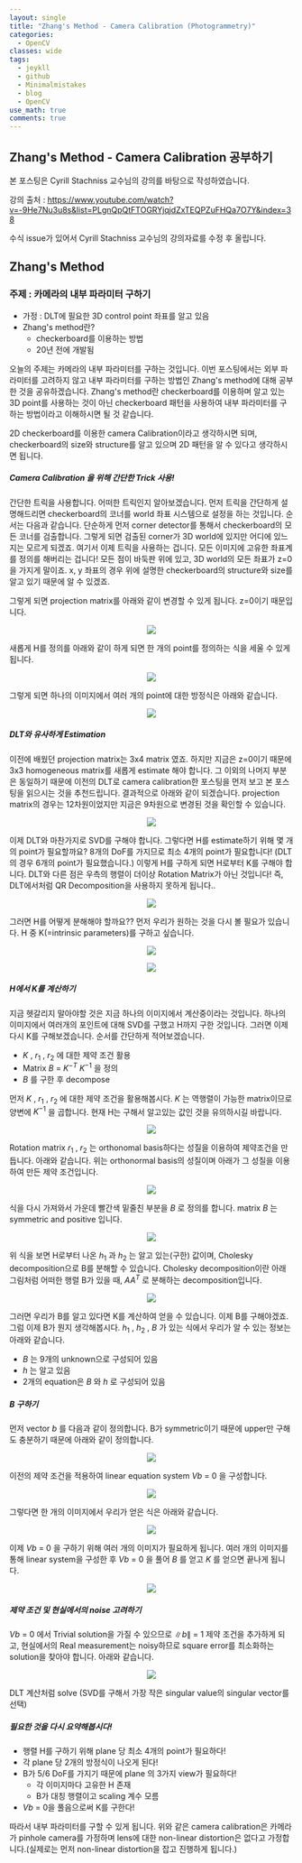 ```yaml
---
layout: single
title: "Zhang's Method - Camera Calibration (Photogrammetry)"
categories:
  - OpenCV
classes: wide
tags:
  - jeykll
  - github
  - Minimalmistakes
  - blog
  - OpenCV
use_math: true
comments: true
---
```


## Zhang's Method - Camera Calibration 공부하기  

본 포스팅은 Cyrill Stachniss 교수님의 강의를 바탕으로 작성하였습니다.  

강의 출처 : <https://www.youtube.com/watch?v=-9He7Nu3u8s&list=PLgnQpQtFTOGRYjqjdZxTEQPZuFHQa7O7Y&index=38>  

수식 issue가 있어서 Cyrill Stachniss 교수님의 강의자료를 수정 후 올립니다.  

## Zhang's Method  

### 주제 : 카메라의 내부 파라미터 구하기  

+ 가정 : DLT에 필요한 3D control point 좌표를 알고 있음  
+ Zhang's method란?  
  - checkerboard를 이용하는 방법  
  - 20년 전에 개발됨  

오늘의 주제는 카메라의 내부 파라미터를 구하는 것입니다. 이번 포스팅에서는 외부 파라미터를 고려하지 않고 내부 파라미터를 구하는 방법인 Zhang's method에 대해 공부한 것을 공유하겠습니다. Zhang's method란 checkerboard를 이용하며 알고 있는 3D point를 사용하는 것이 아닌 checkerboard 패턴을 사용하여 내부 파라미터를 구하는 방법이라고 이해하시면 될 것 같습니다.

2D checkerboard를 이용한 camera Calibration이라고 생각하시면 되며, checkerboard의 size와 structure를 알고 있으며 2D 패턴을 알 수 있다고 생각하시면 됩니다.  

##### Camera Calibration 을 위해 간단한 Trick 사용!  

간단한 트릭을 사용합니다. 어떠한 트릭인지 알아보겠습니다. 먼저 트릭을 간단하게 설명해드리면 checkerboard의 코너를 world 좌표 시스템으로 설정을 하는 것입니다. 순서는 다음과 같습니다. 단순하게 먼저 corner detector를 통해서 checkerboard의 모든 코너를 검출합니다. 그렇게 되면 검출된 corner가 3D world에 있지만 어디에 있느지는 모르게 되겠죠. 여기서 이제 트릭을 사용하는 겁니다. 모든 이미지에 고유한 좌표계를 정의를 해버리는 겁니다! 모든 점이 바둑판 위에 있고, 3D world의 모든 좌표가 z=0을 가지게 말이죠. x, y 좌표의 경우 위에 설명한 checkerboard의 structure와 size를 알고 있기 때문에 알 수 있겠죠.  

그렇게 되면 projection matrix를 아래와 같이 변경할 수 있게 됩니다. z=0이기 때문입니다.  

<p align="center"><img src="/img/Zhangs-1.jpg"></p>  

새롭게 H를 정의를 아래와 같이 하게 되면 한 개의 point를 정의하는 식을 세울 수 있게 됩니다.  

<p align="center"><img src="/img/Zhangs-2.jpg"></p>  

그렇게 되면 하나의 이미지에서 여러 개의 point에 대한 방정식은 아래와 같습니다.  

<p align="center"><img src="/img/Zhangs-3.jpg"></p>  

##### DLT와 유사하게 Estimation  

이전에 배웠던 projection matrix는 3x4 matrix 였죠. 하지만 지금은 z=0이기 때문에 3x3 homogeneous matrix를 새롭게 estimate 해야 합니다. 그 이외의 나머지 부분은 동일하기 때문에 이전의 DLT로 camera calibration한 포스팅을 먼저 보고 본 포스팅을 읽으시는 것을 추천드립니다. 결과적으로 아래와 같이 되겠습니다. projection matrix의 경우는 12차원이었지만 지금은 9차원으로 변경된 것을 확인할 수 있습니다.  

<p align="center"><img src="/img/Zhangs-4.jpg"></p>  

이제 DLT와 마찬가지로 SVD를 구해야 합니다. 그렇다면 H를 estimate하기 위해 몇 개의 point가 필요할까요? 8개의 DoF를 가지므로 최소 4개의 point가 필요합니다! (DLT의 경우 6개의 point가 필요했습니다.) 이렇게 H를 구하게 되면 H로부터 K를 구해야 합니다. DLT와 다른 점은 우측의 행렬이 더이상 Rotation Matrix가 아닌 것입니다! 즉, DLT에서처럼 QR Decomposition을 사용하지 못하게 됩니다..  

<p align="center"><img src="/img/Zhangs-5.jpg"></p>  

그러면 H를 어떻게 분해해야 할까요?? 먼저 우리가 원하는 것을 다시 볼 필요가 있습니다. H 중 K(=intrinsic parameters)를 구하고 싶습니다.  

<p align="center"><img src="/img/Zhangs-6.png"></p>  
<p align="center"><img src="/img/Zhangs-7.jpg"></p>  

##### H에서 K를 계산하기  

지금 헷갈리지 말아야할 것은 지금 하나의 이미지에서 계산중이라는 것입니다. 하나의 이미지에서 여러개의 포인트에 대해 SVD를 구했고 H까지 구한 것입니다. 그러면 이제 다시 K를 구해보겠습니다. 순서를 간단하게 적어보겠습니다.  

+ $K$ , $r_{1}$ , $r_{2}$ 에 대한 제약 조건 활용  
+ Matrix $B$ = $K^{-T}$ $K^{-1}$ 을 정의  
+ $B$ 를 구한 후 decompose  

먼저 $K$ , $r_{1}$ , $r_{2}$ 에 대한 제약 조건을 활용해봅시다. $K$ 는 역행렬이 가능한 matrix이므로 양변에 $K^{-1}$ 을 곱합니다. 현재 H는 구해서 알고있는 값인 것을 유의하시길 바랍니다.  

<p align="center"><img src="/img/Zhangs-8.jpg"></p>  

Rotation matrix $r_{1}$ , $r_{2}$ 는 orthonomal basis하다는 성질을 이용하여 제약조건을 만듭니다. 아래와 같습니다. 위는 orthonormal basis의 성질이며 아래가 그 성질을 이용하여 만든 제약 조건입니다.  

<p align="center"><img src="/img/Zhangs-9.jpg"></p>  

식을 다시 가져와서 가운데 빨간색 밑줄친 부분을 $B$ 로 정의를 합니다. matrix $B$ 는 symmetric and positive 입니다.  

<p align="center"><img src="/img/Zhangs-10.jpg"></p>  

위 식을 보면 H로부터 나온 $h_{1}$ 과 $h_{2}$ 는 알고 있는(구한) 값이며, Cholesky decomposition으로 B를 분해할 수 있습니다. Cholesky decomposition이란 아래 그림처럼 어떠한 행렬 B가 있을 때, $AA^{T}$ 로 분해하는 decomposition입니다.  

<p align="center"><img src="/img/Zhangs-11.png"></p>  

그러면 우리가 B를 알고 있다면 K를 계산하여 얻을 수 있습니다. 이제 B를 구해야겠죠. 그럼 이제 B가 뭔지 생각해봅시다. $h_{1}$ , $h_{2}$ , $B$ 가 있는 식에서 우리가 알 수 있는 정보는 아래와 같습니다.  

+ $B$ 는 9개의 unknown으로 구성되어 있음  
+ $h$ 는 알고 있음  
+ 2개의 equation은 $B$ 와 $h$ 로 구성되어 있음  

##### B 구하기  

먼저 vector $b$ 를 다음과 같이 정의합니다. B가 symmetric이기 때문에 upper만 구해도 충분하기 때문에 아래와 같이 정의합니다.  

<p align="center"><img src="/img/Zhangs-12.jpg"></p>  

이전의 제약 조건을 적용하여 linear equation system $Vb$ = 0 을 구성합니다.  

<p align="center"><img src="/img/Zhangs-13.jpg"></p>  

그렇다면 한 개의 이미지에서 우리가 얻은 식은 아래와 같습니다.  

<p align="center"><img src="/img/Zhangs-14.jpg"></p>  

이제 $Vb$ = 0 을 구하기 위해 여러 개의 이미지가 필요하게 됩니다. 여러 개의 이미지를 통해 linear system을 구성한 후 $Vb$ = 0 을 풀어 $B$ 를 얻고 $K$ 를 얻으면 끝나게 됩니다.  

<p align="center"><img src="/img/Zhangs-15.jpg"></p>  

##### 제약 조건 및 현실에서의 noise 고려하기  

$Vb$ = 0 에서 Trivial solution을 가질 수 있으므로 $\left \|b  \right \|$ = 1 제약 조건을 추가하게 되고, 현실에서의 Real measurement는 noisy하므로 square error를 최소화하는 solution을 찾아야 합니다. 아래와 같습니다.  

<p align="center"><img src="/img/Zhangs-16.jpg"></p>  

DLT 계산처럼 solve (SVD를 구해서 가장 작은 singular value의 singular vector를 선택)  

##### 필요한 것을 다시 요약해봅시다!  

+ 행렬 H를 구하기 위해 plane 당 최소 4개의 point가 필요하다!  
+ 각 plane 당 2개의 방정식이 나오게 된다!  
+ B가 5/6 DoF를 가지기 때문에 plane 의 3가지 view가 필요하다!  
  - 각 이미지마다 고유한 H 존재  
  - B가 대칭 행렬이고 scaling 계수 모름  
+ $Vb$ = 0을 풀음으로써 K를 구한다!  

따라서 내부 파라미터를 구할 수 있게 됩니다. 위와 같은 camera calibration은 카메라가 pinhole camera를 가정하며 lens에 대한 non-linear distortion은 없다고 가정합니다.(실제로는 먼저 non-linear distortion을 잡고 진행하게 됩니다.)
